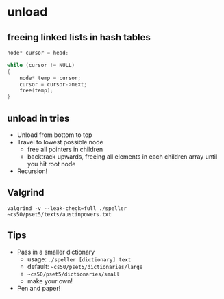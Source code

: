 # unload

## freeing linked lists in hash tables
```c
node* cursor = head;

while (cursor != NULL)
{
    node* temp = cursor;
    cursor = cursor->next;
    free(temp);
}
```

## unload in tries
- Unload from bottom to top
- Travel to lowest possible node
  - free all pointers in children
  - backtrack upwards, freeing all elements in each children array until you hit root node
- Recursion!

## Valgrind
```shell
valgrind -v --leak-check=full ./speller ~cs50/pset5/texts/austinpowers.txt
```

## Tips
- Pass in a smaller dictionary
  - usage: ```./speller [dictionary] text```
  - default: ```~cs50/pset5/dictionaries/large```
  - ```~cs50/pset5/dictionaries/small```
  - make your own!
- Pen and paper!
